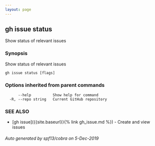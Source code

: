 ```yaml
---
layout: page
---
```


## gh issue status

Show status of relevant issues

### Synopsis

Show status of relevant issues

```
gh issue status [flags]
```

### Options inherited from parent commands

```
      --help          Show help for command
  -R, --repo string   Current GitHub repository
```

### SEE ALSO

* [gh issue]({{site.baseurl}}{% link gh_issue.md %})	 - Create and view issues

###### Auto generated by spf13/cobra on 5-Dec-2019
